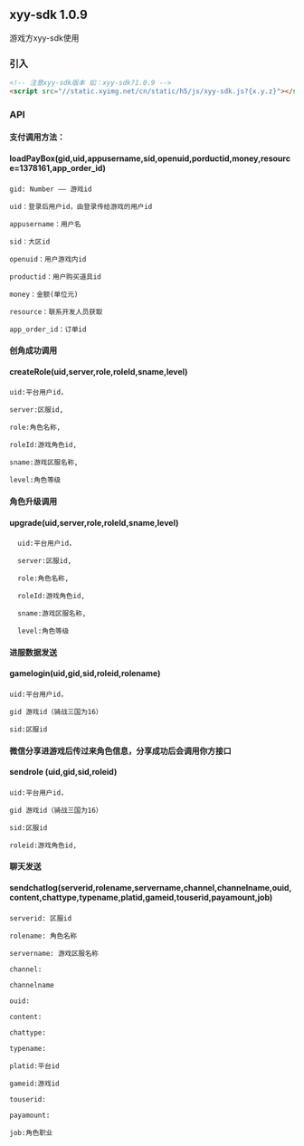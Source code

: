## xyy-sdk 1.0.9

游戏方xyy-sdk使用

### 引入
```html
<!-- 注意xyy-sdk版本 如：xyy-sdk?1.0.9 -->
<script src="//static.xyimg.net/cn/static/h5/js/xyy-sdk.js?{x.y.z}"></script>
```
### API

#### 支付调用方法：

#### loadPayBox(gid,uid,appusername,sid,openuid,porductid,money,resource=1378161,app_order_id)

    gid: Number —— 游戏id

    uid：登录后用户id，由登录传给游戏的用户id

    appusername：用户名

    sid：大区id

    openuid：用户游戏内id

    productid：用户购买道具id

    money：金额(单位元)

    resource：联系开发人员获取

    app_order_id：订单id

#### 创角成功调用

#### createRole(uid,server,role,roleId,sname,level)

    uid:平台用户id，

    server:区服id,

    role:角色名称,

    roleId:游戏角色id,

    sname:游戏区服名称,

    level:角色等级

#### 角色升级调用

#### upgrade(uid,server,role,roleId,sname,level)

      uid:平台用户id，

      server:区服id,

      role:角色名称,

      roleId:游戏角色id,

      sname:游戏区服名称,

      level:角色等级

#### 进服数据发送

#### gamelogin(uid,gid,sid,roleid,rolename)

    uid:平台用户id，

    gid 游戏id（骑战三国为16）

    sid:区服id

#### 微信分享进游戏后传过来角色信息，分享成功后会调用你方接口

#### sendrole (uid,gid,sid,roleid) 

    uid:平台用户id，

    gid 游戏id（骑战三国为16）

    sid:区服id

    roleid:游戏角色id,

#### 聊天发送

#### sendchatlog(serverid,rolename,servername,channel,channelname,ouid,content,chattype,typename,platid,gameid,touserid,payamount,job)

    serverid: 区服id

    rolename: 角色名称

    servername: 游戏区服名称

    channel: 

    channelname

    ouid:

    content:

    chattype:

    typename:

    platid:平台id

    gameid:游戏id

    touserid:

    payamount:

    job:角色职业




